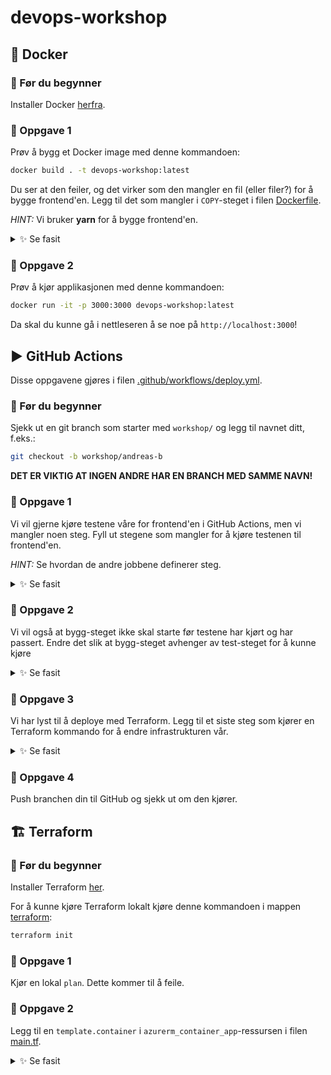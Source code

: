 # devops-workshop

## 🐳 Docker

### 📖 Før du begynner

Installer Docker [herfra](https://docs.docker.com/engine/install).

### 🔨 Oppgave 1

Prøv å bygg et Docker image med denne kommandoen:

```bash
docker build . -t devops-workshop:latest
```

Du ser at den feiler, og det virker som den mangler en fil (eller filer?) for å bygge frontend'en.
Legg til det som mangler i `COPY`-steget i filen [Dockerfile](frontend/Dockerfile).

*HINT:* Vi bruker **yarn** for å bygge frontend'en.

<details>
  <summary>✨ Se fasit</summary>

```dockerfile
FROM alpine:latest

WORKDIR /app

RUN apk update && \
    apk add yarn

# Legg til `yarn.lock`:
COPY package.json index.html yarn.lock ./

RUN yarn install

ENTRYPOINT ["yarn", "serve"]
```

</details>

### 🔨 Oppgave 2

Prøv å kjør applikasjonen med denne kommandoen:

```bash
docker run -it -p 3000:3000 devops-workshop:latest
```

Da skal du kunne gå i nettleseren å se noe på `http://localhost:3000`!


## ▶️ GitHub Actions

Disse oppgavene gjøres i filen [.github/workflows/deploy.yml](.github/workflows/deploy.yml).

### 📖 Før du begynner

Sjekk ut en git branch som starter med `workshop/` og legg til navnet ditt, f.eks.:

```bash
git checkout -b workshop/andreas-b
```

**DET ER VIKTIG AT INGEN ANDRE HAR EN BRANCH MED SAMME NAVN!**

### 🔨 Oppgave 1

Vi vil gjerne kjøre testene våre for frontend'en i GitHub Actions,
men vi mangler noen steg. Fyll ut stegene som mangler for å kjøre testenen til frontend'en.

*HINT:* Se hvordan de andre jobbene definerer steg.

<details>
  <summary>✨ Se fasit</summary>

```yaml
run_tests:
  name: 'Run frontend tests'
  runs-on: ubuntu-latest
  defaults:
    run:
      working-directory: './frontend'
  steps:
    - name: Checkout repository
      uses: actions/checkout@v4

    - name: Install dependencies
      run: yarn install

    - name: Run tests
      run: yarn test
```

</details>

### 🔨 Oppgave 2

Vi vil også at bygg-steget ikke skal starte før testene har kjørt og har passert.
Endre det slik at bygg-steget avhenger av test-steget for å kunne kjøre
<details>
  <summary>✨ Se fasit</summary>

```yaml
build:
  name: 'Build Docker image and push to registry'
  depends-on: [set_name, run_tests]
  runs-on: ubuntu-latest
  steps:
    - name: Checkout repository
      uses: actions/checkout@v4

    - name: Set up Docker Buildx
      uses: docker/setup-buildx-action@v3

    - name: Build and push image to registry
      uses: docker/build-push-action@v5
      with:
        push: 'true'
        tags: '${{ env.MY_NAME }}-latest'
        file: './frontend/Dockerfile'
```

</details>

### 🔨 Oppgave 3

Vi har lyst til å deploye med Terraform.
Legg til et siste steg som kjører en Terraform kommando for å endre infrastrukturen vår.

<details>
  <summary>✨ Se fasit</summary>

```yaml
deploy:
  name: 'Deploy using Terraform'
  runs-on: ubuntu-latest
  depends-on: [build]
  env:
    TF_VAR_revision_suffix: ${{ github.sha }}
    TF_VAR_my_name: ${{ env.MY_NAME }}
    ARM_CLIENT_ID: ${{ vars.ARM_CLIENT_ID }}
    ARM_CLIENT_SECRET: ${{ secrets.ARM_CLIENT_SECRET }}
    ARM_SUBSCRIPTION_ID: ${{ vars.ARM_SUBSCRIPTION_ID }}
    ARM_SUBSCRIPTION_ID: ${{ vars.ARM_SUBSCRIPTION_ID }}
  defaults:
    run:
      working-directory: './terraform'
  steps:
    - name: Checkout repository
      uses: actions/checkout@v4

    - name: Setup Terraform
      uses: hashicorp/setup-terraform@v3

    - name: Init Terraform
      run: terraform init

    - name: Set Terraform workspace
      run: teraform workspace new $MY_NAME || terraform workspace select $MY_NAME

    - name: Run Terraform apply
      run: terraform apply -auto-approve
```

</details>

### 🔨 Oppgave 4

Push branchen din til GitHub og sjekk ut om den kjører.


## 🏗️ Terraform

### 📖 Før du begynner

Installer Terraform [her](https://developer.hashicorp.com/terraform/install).

For å kunne kjøre Terraform lokalt kjøre denne kommandoen i mappen [terraform](terraform):

```bash
terraform init
```

### 🔨 Oppgave 1

Kjør en lokal `plan`. Dette kommer til å feile.

### 🔨 Oppgave 2

Legg til en `template.container` i `azurerm_container_app`-ressursen i filen [main.tf](terraform/main.tf).

<details>
  <summary>✨ Se fasit</summary>

```hcl
resource "azurerm_container_app" "devops" {
  name                         = "${var.my_name}-app"
  container_app_environment_id = azurerm_container_app_environment.backend_env.id
  resource_group_name          = azurerm_resource_group.devops
  revision_mode                = "Single"

  template {
    container {
      name   = "devops-workshop"
      image  = "ghcr.io/computas/devops-workshop/${var.my_name}:latest"
      cpu    = "0.25"
      memory = "0.5Gi"
    }

    min_replicas    = 1
    max_replicas    = 1
    revision_suffix = substr(var.revision_suffix, 0, 10)
  }

  ingress {
    target_port      = "3000"
    external_enabled = true

    traffic_weight {
      percentage      = 100
      latest_revision = true
    }
  }
}
```

</details>
